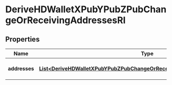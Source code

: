

# DeriveHDWalletXPubYPubZPubChangeOrReceivingAddressesRI


## Properties

| Name | Type | Description | Notes |
|------------ | ------------- | ------------- | -------------|
|**addresses** | [**List&lt;DeriveHDWalletXPubYPubZPubChangeOrReceivingAddressesRIAddressesInner&gt;**](DeriveHDWalletXPubYPubZPubChangeOrReceivingAddressesRIAddressesInner.md) | Represents the address details. |  |




